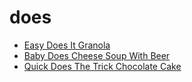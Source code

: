 # does

 * [Easy Does It Granola](index/e/easy-does-it-granola-233202.json)
 * [Baby Does Cheese Soup With Beer](index/b/baby-does-cheese-soup-with-beer.json)
 * [Quick Does The Trick Chocolate Cake](index/q/quick-does-the-trick-chocolate-cake.json)
